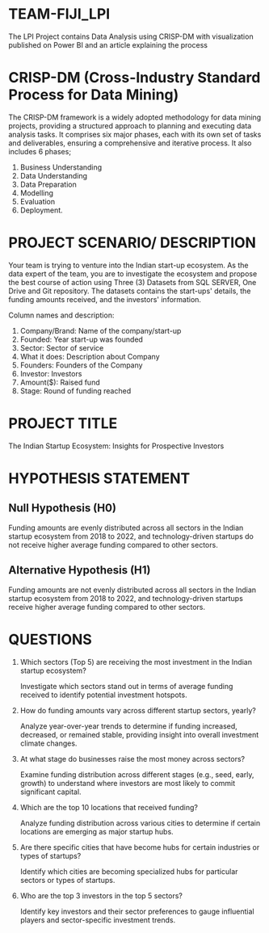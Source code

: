 # TEAM-FIJI_LPI
The LPI Project contains Data Analysis using CRISP-DM with visualization published on Power BI and an article explaining the process

# CRISP-DM (Cross-Industry Standard Process for Data Mining)

The CRISP-DM framework is a widely adopted methodology for data mining projects, providing a structured approach to planning and executing data analysis tasks. It comprises six major phases, each with its own set of tasks and deliverables, ensuring a comprehensive and iterative process.
It also includes 6 phases;
1. Business Understanding
2. Data Understanding
3. Data Preparation
4. Modelling
5. Evaluation
6. Deployment.

# PROJECT SCENARIO/ DESCRIPTION

Your team is trying to venture into the Indian start-up ecosystem. As the data expert of the team, you are  to investigate the ecosystem and propose the best course of action using Three (3) Datasets from SQL SERVER, One Drive and Git repository. The datasets contains the start-ups' details, the funding amounts received, and the investors' information.

Column names and description:

1. Company/Brand: Name of the company/start-up
2. Founded: Year start-up was founded
3. Sector: Sector of service
4. What it does: Description about Company
5. Founders: Founders of the Company
6. Investor: Investors
7. Amount($): Raised fund
8. Stage: Round of funding reached

# PROJECT TITLE

The Indian Startup Ecosystem: Insights for Prospective Investors

# HYPOTHESIS STATEMENT

## Null Hypothesis (H0)
Funding amounts are evenly distributed across all sectors in the Indian startup ecosystem from 2018 to 2022, and technology-driven startups do not receive higher average funding compared to other sectors.

## Alternative Hypothesis (H1)
Funding amounts are not evenly distributed across all sectors in the Indian startup ecosystem from 2018 to 2022, and technology-driven startups receive higher average funding compared to other sectors.

# QUESTIONS
1. Which sectors (Top 5) are receiving the most investment in the Indian startup ecosystem?

   Investigate which sectors stand out in terms of average funding received to identify potential investment hotspots.

2. How do funding amounts vary across different startup sectors, yearly?

   Analyze year-over-year trends to determine if funding increased, decreased, or remained stable, providing insight into overall investment climate changes.

3. At what stage do businesses raise the most money across sectors?

   Examine funding distribution across different stages (e.g., seed, early, growth) to understand where investors are most likely to commit significant capital.

4. Which are the top 10 locations that received funding?

   Analyze funding distribution across various cities to determine if certain locations are emerging as major startup hubs.

5. Are there specific cities that have become hubs for certain industries or types of startups?

   Identify which cities are becoming specialized hubs for particular sectors or types of startups.

6. Who are the top 3 investors in the top 5 sectors?

   Identify key investors and their sector preferences to gauge influential players and sector-specific investment trends.

